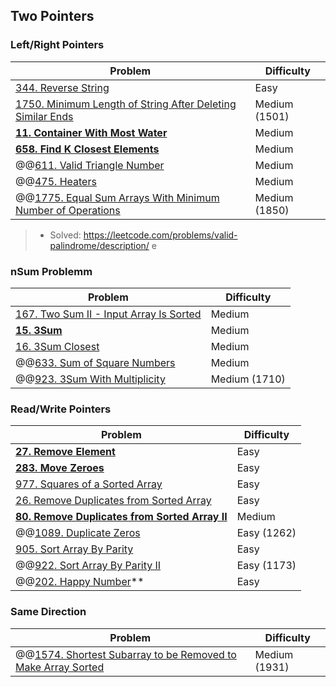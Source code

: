 ## Two Pointers

### Left/Right Pointers
| Problem          | Difficulty |
|------------------|------------|
|[344. Reverse String](../leetcode/344.reverse-string.md)|Easy|
|[1750. Minimum Length of String After Deleting Similar Ends](../leetcode/1750.minimum-length-of-string-after-deleting-similar-ends.md)|Medium (1501)|
|**[11. Container With Most Water](../leetcode/11.container-with-most-water.md)**|Medium|
|**[658. Find K Closest Elements](../leetcode/658.find-k-closest-elements.md)**|Medium|
|@@[611. Valid Triangle Number](../leetcode/611.valid-triangle-number.md)|Medium|
|@@[475. Heaters](../leetcode/475.heaters.md)|Medium|
|@@[1775. Equal Sum Arrays With Minimum Number of Operations](../leetcode/1775.equal-sum-arrays-with-minimum-number-of-operations.md)|Medium (1850)|

> * Solved: https://leetcode.com/problems/valid-palindrome/description/ e

### nSum Problemm
| Problem          | Difficulty |
|------------------|------------|
|[167. Two Sum II - Input Array Is Sorted](../leetcode/167.two-sum-ii-input-array-is-sorted.md)|Medium|
|**[15. 3Sum](../leetcode/15.3sum.md)**|Medium|
|[16. 3Sum Closest](../leetcode/16.3sum-closest.md)|Medium|
|@@[633. Sum of Square Numbers](../leetcode/633.sum-of-square-numbers.md)|Medium|
|@@[923. 3Sum With Multiplicity](../leetcode/923.3sum-with-multiplicity.md)|Medium (1710)|

### Read/Write Pointers
| Problem          | Difficulty |
|------------------|------------|
|**[27. Remove Element](../leetcode/27.remove-element.md)**|Easy|
|**[283. Move Zeroes](../leetcode/283.move-zeros.md)**|Easy|
|[977. Squares of a Sorted Array](../leetcode/977.squares-of-a-sorted-array.md)|Easy|
|[26. Remove Duplicates from Sorted Array](../leetcode/26.remove-duplicates-from-sorted-array.md)|Easy|
|**[80. Remove Duplicates from Sorted Array II](../leetcode/80.remove-duplicates-from-sorted-array-ii.md)**|Medium|
|@@[1089. Duplicate Zeros](../leetcode/1089.duplicate-zeros.md)|Easy (1262)|
|[905. Sort Array By Parity](../leetcode/905.sort-array-by-parity.md)|Easy|
|@@[922. Sort Array By Parity II](../leetcode/922.sort-array-by-parity-ii.md)|Easy (1173)|
|@@[202. Happy Number](../leetcode/202.happy-number.md)**|Easy|

### Same Direction
| Problem          | Difficulty |
|------------------|------------|
|@@[1574. Shortest Subarray to be Removed to Make Array Sorted](../leetcode/1574.shortest-subarray-to-be-removed-to-make-array-sorted.md)|Medium (1931)|